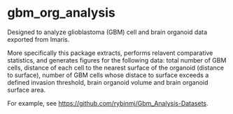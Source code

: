 # gbm_org_analysis

Designed to analyze glioblastoma (GBM) cell and brain organoid data exported from Imaris.

More specifically this package extracts, performs relavent comparative statistics, and generates figures for the following data: total number of GBM cells, distance of each cell to the nearest surface of the organoid (distance to surface), number of GBM cells whose distace to surface exceeds a defined invasion threshold, brain organoid volume and brain organoid surface area.

For example, see https://github.com/rybinmj/Gbm_Analysis-Datasets.
